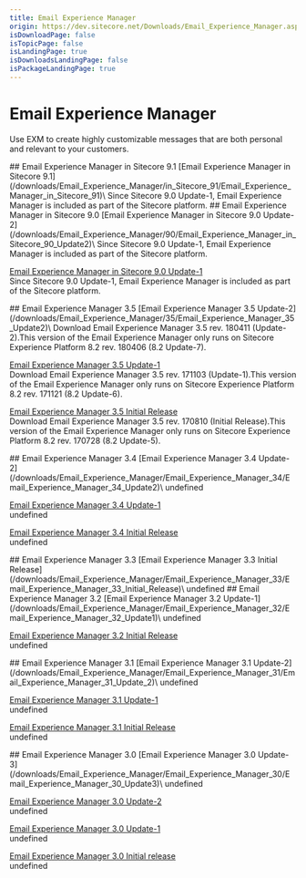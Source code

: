 ```yaml
---
title: Email Experience Manager
origin: https://dev.sitecore.net/Downloads/Email_Experience_Manager.aspx
isDownloadPage: false
isTopicPage: false
isLandingPage: true
isDownloadsLandingPage: false
isPackageLandingPage: true
---
```


# Email Experience Manager

Use EXM to create highly customizable messages that are both personal and relevant to your customers.

<Card variant='outlineRaised' px={0} mb={8}>
<CardHeader>
## Email Experience Manager in Sitecore 9.1
</CardHeader>
<CardBody>
[Email Experience Manager in Sitecore 9.1](/downloads/Email_Experience_Manager/in_Sitecore_91/Email_Experience_Manager_in_Sitecore_91)\
Since Sitecore 9.0 Update-1, Email Experience Manager is included as part of the Sitecore platform.


</CardBody>          
</Card>
<Card variant='outlineRaised' px={0} mb={8}>
<CardHeader>
## Email Experience Manager in Sitecore 9.0
</CardHeader>
<CardBody>
[Email Experience Manager in Sitecore 9.0 Update-2](/downloads/Email_Experience_Manager/90/Email_Experience_Manager_in_Sitecore_90_Update2)\
Since Sitecore 9.0 Update-1, Email Experience Manager is included as part of the Sitecore platform.

[Email Experience Manager in Sitecore 9.0 Update-1](/downloads/Email_Experience_Manager/90/Email_Experience_Manager_in_Sitecore_90_Update1)\
Since Sitecore 9.0 Update-1, Email Experience Manager is included as part of the Sitecore platform.


</CardBody>          
</Card>
<Card variant='outlineRaised' px={0} mb={8}>
<CardHeader>
## Email Experience Manager 3.5
</CardHeader>
<CardBody>
[Email Experience Manager 3.5 Update-2](/downloads/Email_Experience_Manager/35/Email_Experience_Manager_35_Update2)\
Download Email Experience Manager 3.5 rev. 180411 (Update-2).This version of the Email Experience Manager only runs on Sitecore Experience Platform 8.2 rev. 180406 (8.2 Update-7).

[Email Experience Manager 3.5 Update-1](/downloads/Email_Experience_Manager/35/Email_Experience_Manager_35_Update1)\
Download Email Experience Manager 3.5 rev. 171103 (Update-1).This version of the Email Experience Manager only runs on Sitecore Experience Platform 8.2 rev. 171121 (8.2 Update-6).

[Email Experience Manager 3.5 Initial Release](/downloads/Email_Experience_Manager/35/Email_Experience_Manager_35_Initial_Release)\
Download Email Experience Manager 3.5 rev. 170810 (Initial Release).This version of the Email Experience Manager only runs on Sitecore Experience Platform 8.2 rev. 170728 (8.2 Update-5).


</CardBody>          
</Card>
<Card variant='outlineRaised' px={0} mb={8}>
<CardHeader>
## Email Experience Manager 3.4
</CardHeader>
<CardBody>
[Email Experience Manager 3.4 Update-2](/downloads/Email_Experience_Manager/Email_Experience_Manager_34/Email_Experience_Manager_34_Update2)\
undefined

[Email Experience Manager 3.4 Update-1](/downloads/Email_Experience_Manager/Email_Experience_Manager_34/Email_Experience_Manager_34_Update1)\
undefined

[Email Experience Manager 3.4 Initial Release](/downloads/Email_Experience_Manager/Email_Experience_Manager_34/Email_Experience_Manager_34_Initial_Release)\
undefined


</CardBody>          
</Card>
<Card variant='outlineRaised' px={0} mb={8}>
<CardHeader>
## Email Experience Manager 3.3
</CardHeader>
<CardBody>
[Email Experience Manager 3.3 Initial Release](/downloads/Email_Experience_Manager/Email_Experience_Manager_33/Email_Experience_Manager_33_Initial_Release)\
undefined


</CardBody>          
</Card>
<Card variant='outlineRaised' px={0} mb={8}>
<CardHeader>
## Email Experience Manager 3.2
</CardHeader>
<CardBody>
[Email Experience Manager 3.2 Update-1](/downloads/Email_Experience_Manager/Email_Experience_Manager_32/Email_Experience_Manager_32_Update1)\
undefined

[Email Experience Manager 3.2 Initial Release](/downloads/Email_Experience_Manager/Email_Experience_Manager_32/Email_Experience_Manager_32_Initial_Release)\
undefined


</CardBody>          
</Card>
<Card variant='outlineRaised' px={0} mb={8}>
<CardHeader>
## Email Experience Manager 3.1
</CardHeader>
<CardBody>
[Email Experience Manager 3.1 Update-2](/downloads/Email_Experience_Manager/Email_Experience_Manager_31/Email_Experience_Manager_31_Update_2)\
undefined

[Email Experience Manager 3.1 Update-1](/downloads/Email_Experience_Manager/Email_Experience_Manager_31/Email_Experience_Manager_31_Update1)\
undefined

[Email Experience Manager 3.1 Initial Release](/downloads/Email_Experience_Manager/Email_Experience_Manager_31/Email_Experience_Manager_31_Initial_Release)\
undefined


</CardBody>          
</Card>
<Card variant='outlineRaised' px={0} mb={8}>
<CardHeader>
## Email Experience Manager 3.0
</CardHeader>
<CardBody>
[Email Experience Manager 3.0 Update-3](/downloads/Email_Experience_Manager/Email_Experience_Manager_30/Email_Experience_Manager_30_Update3)\
undefined

[Email Experience Manager 3.0 Update-2](/downloads/Email_Experience_Manager/Email_Experience_Manager_30/Email_Experience_Manager_30_Update2)\
undefined

[Email Experience Manager 3.0 Update-1](/downloads/Email_Experience_Manager/Email_Experience_Manager_30/Email_Experience_Manager_30_Update1)\
undefined

[Email Experience Manager 3.0 Initial release](/downloads/Email_Experience_Manager/Email_Experience_Manager_30/Email_Experience_Manager_30_Initial_release)\
undefined


</CardBody>          
</Card>